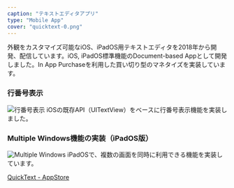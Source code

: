 ```yaml
---
caption: "テキストエディタアプリ"
type: "Mobile App"
cover: "quicktext-0.png"
---
```


外観をカスタマイズ可能なiOS、iPadOS用テキストエディタを2018年から開発、配信しています。iOS, iPadOS標準機能のDocument-based Appとして開発しました。In App Purchaseを利用した買い切り型のマネタイズを実装しています。

### 行番号表示
![行番号表示](/images/quicktext-1.png)
iOSの既存API（UITextView）をベースに行番号表示機能を実装しました。


### Multiple Windows機能の実装（iPadOS版）
![Multiple Windows](/images/quicktext-2.png)
iPadOSで、複数の画面を同時に利用できる機能を実装しています。


<p>
  <a href="https://apps.apple.com/jp/app/quicktext-plain-text-editor/id1440478074" target="_blank" rel="noopener noreferrer" >QuickText - AppStore</a>
</p>
